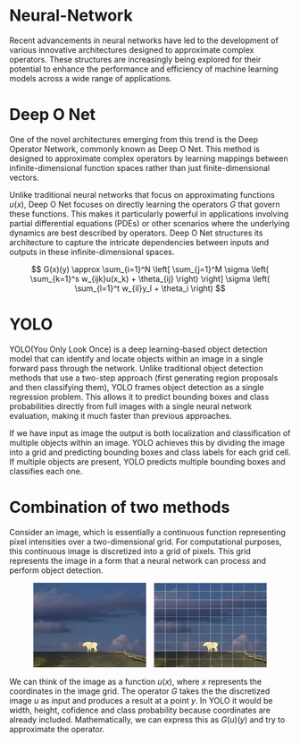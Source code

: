 
# Neural-Network
Recent advancements in neural networks have led to the development of various innovative architectures designed to approximate complex operators. These structures are increasingly being explored for their potential to enhance the performance and efficiency of machine learning models across a wide range of applications.
# Deep O Net
One of the novel architectures emerging from this trend is the Deep Operator Network, commonly known as Deep O Net. This method is designed to approximate complex operators by learning mappings between infinite-dimensional function spaces rather than just finite-dimensional vectors. 

Unlike traditional neural networks that focus on approximating functions $u(x)$, Deep O Net focuses on directly learning the operators $G$ that govern these functions. This makes it particularly powerful in applications involving partial differential equations (PDEs) or other scenarios where the underlying dynamics are best described by operators. Deep O Net structures its architecture to capture the intricate dependencies between inputs and outputs in these infinite-dimensional spaces.

$$
G(x)(y) \approx \sum_{i=1}^N \left[ \sum_{j=1}^M \sigma \left( \sum_{k=1}^s w_{ijk}u(x_k) + \theta_{ij} \right) \right] \sigma \left( \sum_{l=1}^t w_{il}y_l + \theta_i \right)
$$


# YOLO

YOLO(You Only Look Once) is a deep learning-based object detection model that can identify and locate objects within an image in a single forward pass through the network. Unlike traditional object detection methods that use a two-step approach (first generating region proposals and then classifying them), YOLO frames object detection as a single regression problem. This allows it to predict bounding boxes and class probabilities directly from full images with a single neural network evaluation, making it much faster than previous approaches.

If we have input as image the output is both localization and classification of multiple objects within an image. YOLO achieves this by dividing the image into a grid and predicting bounding boxes and class labels for each grid cell. If multiple objects are present, YOLO predicts multiple bounding boxes and classifies each one.

# Combination of two methods

Consider an image, which is essentially a continuous function representing pixel intensities over a two-dimensional grid. For computational purposes, this continuous image is discretized into a grid of pixels. This grid represents the image in a form that a neural network can process and perform object detection.

<div align="center">
  <img width="40%" src="https://raw.githubusercontent.com/2lineok/Neural-Network-combination/main/explanation/goat_image.jpg" style="display: inline-block; margin-right: 10px;">
  <img width="40%" src="https://raw.githubusercontent.com/2lineok/Neural-Network-combination/main/explanation/goat_image_with_grid.jpg" style="display: inline-block;">
</div>

We can think of the image as a function $u(x)$, where $x$ represents the coordinates in the image grid. The operator $G$ takes the the discretized image $u$ as input and produces a result at a point $y$. In YOLO it would be width, height, cofidence and class probability because coordinates are already included. Mathematically, we can express this as $G(u)(y)$ and try to approximate the operator.